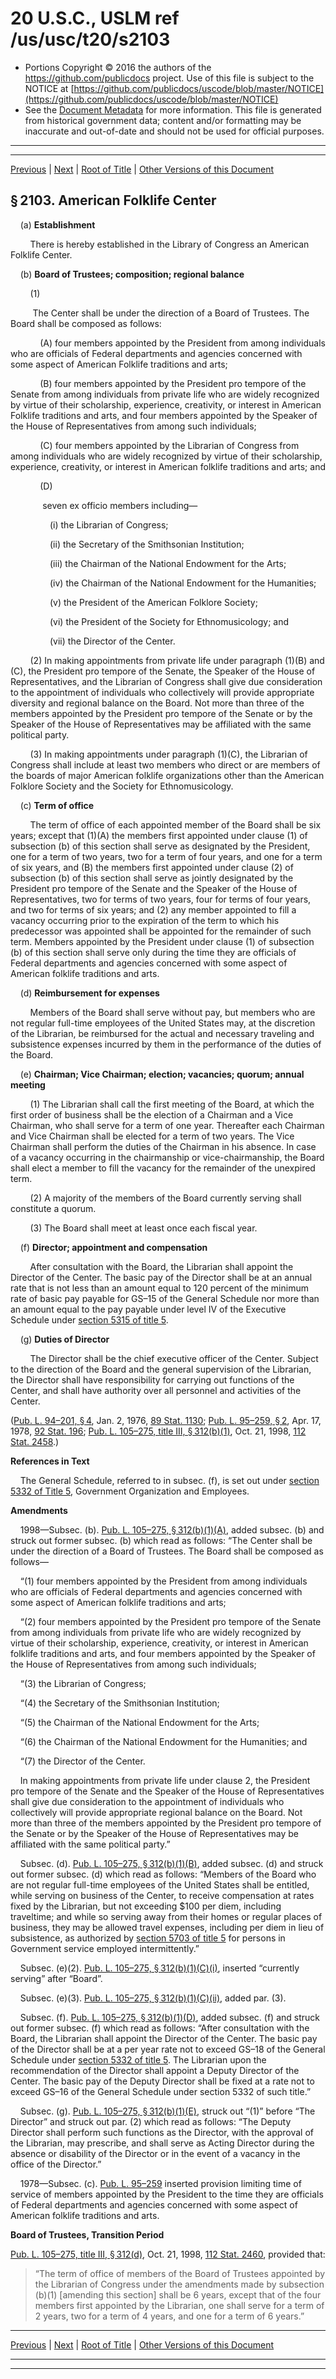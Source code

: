 ---
---

# 20 U.S.C., USLM ref /us/usc/t20/s2103

* Portions Copyright © 2016 the authors of the https://github.com/publicdocs project.
  Use of this file is subject to the NOTICE at [https://github.com/publicdocs/uscode/blob/master/NOTICE](https://github.com/publicdocs/uscode/blob/master/NOTICE)
* See the [Document Metadata](././../../../../..//README.md) for more information.
  This file is generated from historical government data; content and/or formatting may be inaccurate and out-of-date and should not be used for official purposes.

----------
----------

[Previous](./../../../../..//us/usc/t20/ch43/schI/m__us_usc_t20_s2102.md) | [Next](./../../../../..//us/usc/t20/ch43/schI/m__us_usc_t20_s2104.md) | [Root of Title](./../../../../../) | [Other Versions of this Document](https://publicdocs.github.io/go/links?ns=uslm&ref=%2Fus%2Fusc%2Ft20%2Fs2103)

## § 2103. American Folklife Center

    (a) __Establishment__ 

        There is hereby established in the Library of Congress an American Folklife Center.

    (b) __Board of Trustees; composition; regional balance__ 

        (1)

         The Center shall be under the direction of a Board of Trustees. The Board shall be composed as follows:

            (A) four members appointed by the President from among individuals who are officials of Federal departments and agencies concerned with some aspect of American Folklife traditions and arts;

            (B) four members appointed by the President pro tempore of the Senate from among individuals from private life who are widely recognized by virtue of their scholarship, experience, creativity, or interest in American Folklife traditions and arts, and four members appointed by the Speaker of the House of Representatives from among such individuals;

            (C) four members appointed by the Librarian of Congress from among individuals who are widely recognized by virtue of their scholarship, experience, creativity, or interest in American folklife traditions and arts; and

            (D)

             seven ex officio members including—

                (i) the Librarian of Congress;

                (ii) the Secretary of the Smithsonian Institution;

                (iii) the Chairman of the National Endowment for the Arts;

                (iv) the Chairman of the National Endowment for the Humanities;

                (v) the President of the American Folklore Society;

                (vi) the President of the Society for Ethnomusicology; and

                (vii) the Director of the Center.

        (2) In making appointments from private life under paragraph (1)(B) and (C), the President pro tempore of the Senate, the Speaker of the House of Representatives, and the Librarian of Congress shall give due consideration to the appointment of individuals who collectively will provide appropriate diversity and regional balance on the Board. Not more than three of the members appointed by the President pro tempore of the Senate or by the Speaker of the House of Representatives may be affiliated with the same political party.

        (3) In making appointments under paragraph (1)(C), the Librarian of Congress shall include at least two members who direct or are members of the boards of major American folklife organizations other than the American Folklore Society and the Society for Ethnomusicology.

    (c) __Term of office__ 

        The term of office of each appointed member of the Board shall be six years; except that (1)(A) the members first appointed under clause (1) of subsection (b) of this section shall serve as designated by the President, one for a term of two years, two for a term of four years, and one for a term of six years, and (B) the members first appointed under clause (2) of subsection (b) of this section shall serve as jointly designated by the President pro tempore of the Senate and the Speaker of the House of Representatives, two for terms of two years, four for terms of four years, and two for terms of six years; and (2) any member appointed to fill a vacancy occurring prior to the expiration of the term to which his predecessor was appointed shall be appointed for the remainder of such term. Members appointed by the President under clause (1) of subsection (b) of this section shall serve only during the time they are officials of Federal departments and agencies concerned with some aspect of American folklife traditions and arts.

    (d) __Reimbursement for expenses__ 

        Members of the Board shall serve without pay, but members who are not regular full-time employees of the United States may, at the discretion of the Librarian, be reimbursed for the actual and necessary traveling and subsistence expenses incurred by them in the performance of the duties of the Board.

    (e) __Chairman; Vice Chairman; election; vacancies; quorum; annual meeting__ 

        (1) The Librarian shall call the first meeting of the Board, at which the first order of business shall be the election of a Chairman and a Vice Chairman, who shall serve for a term of one year. Thereafter each Chairman and Vice Chairman shall be elected for a term of two years. The Vice Chairman shall perform the duties of the Chairman in his absence. In case of a vacancy occurring in the chairmanship or vice-chairmanship, the Board shall elect a member to fill the vacancy for the remainder of the unexpired term.

        (2) A majority of the members of the Board currently serving shall constitute a quorum.

        (3) The Board shall meet at least once each fiscal year.

    (f) __Director; appointment and compensation__ 

        After consultation with the Board, the Librarian shall appoint the Director of the Center. The basic pay of the Director shall be at an annual rate that is not less than an amount equal to 120 percent of the minimum rate of basic pay payable for GS–15 of the General Schedule nor more than an amount equal to the pay payable under level IV of the Executive Schedule under [section 5315 of title 5][/us/usc/t5/s5315].

    (g) __Duties of Director__ 

        The Director shall be the chief executive officer of the Center. Subject to the direction of the Board and the general supervision of the Librarian, the Director shall have responsibility for carrying out functions of the Center, and shall have authority over all personnel and activities of the Center.

([Pub. L. 94–201, § 4][/us/pl/94/201/s4], Jan. 2, 1976, [89 Stat. 1130][/us/stat/89/1130]; [Pub. L. 95–259, § 2][/us/pl/95/259/s2], Apr. 17, 1978, [92 Stat. 196][/us/stat/92/196]; [Pub. L. 105–275, title III, § 312(b)(1)][/us/pl/105/275/s312/b/1], Oct. 21, 1998, [112 Stat. 2458][/us/stat/112/2458].)

 __References in Text__ 

    The General Schedule, referred to in subsec. (f), is set out under [section 5332 of Title 5][/us/usc/t5/s5332], Government Organization and Employees.

 __Amendments__ 

    1998—Subsec. (b). [Pub. L. 105–275, § 312(b)(1)(A)][/us/pl/105/275/s312/b/1/A], added subsec. (b) and struck out former subsec. (b) which read as follows: “The Center shall be under the direction of a Board of Trustees. The Board shall be composed as follows—

    “(1) four members appointed by the President from among individuals who are officials of Federal departments and agencies concerned with some aspect of American folklife traditions and arts;

    “(2) four members appointed by the President pro tempore of the Senate from among individuals from private life who are widely recognized by virtue of their scholarship, experience, creativity, or interest in American folklife traditions and arts, and four members appointed by the Speaker of the House of Representatives from among such individuals;

    “(3) the Librarian of Congress;

    “(4) the Secretary of the Smithsonian Institution;

    “(5) the Chairman of the National Endowment for the Arts;

    “(6) the Chairman of the National Endowment for the Humanities; and

    “(7) the Director of the Center.

    In making appointments from private life under clause 2, the President pro tempore of the Senate and the Speaker of the House of Representatives shall give due consideration to the appointment of individuals who collectively will provide appropriate regional balance on the Board. Not more than three of the members appointed by the President pro tempore of the Senate or by the Speaker of the House of Representatives may be affiliated with the same political party.”

    Subsec. (d). [Pub. L. 105–275, § 312(b)(1)(B)][/us/pl/105/275/s312/b/1/B], added subsec. (d) and struck out former subsec. (d) which read as follows: “Members of the Board who are not regular full-time employees of the United States shall be entitled, while serving on business of the Center, to receive compensation at rates fixed by the Librarian, but not exceeding $100 per diem, including traveltime; and while so serving away from their homes or regular places of business, they may be allowed travel expenses, including per diem in lieu of subsistence, as authorized by [section 5703 of title 5][/us/usc/t5/s5703] for persons in Government service employed intermittently.”

    Subsec. (e)(2). [Pub. L. 105–275, § 312(b)(1)(C)(i)][/us/pl/105/275/s312/b/1/C/i], inserted “currently serving” after “Board”.

    Subsec. (e)(3). [Pub. L. 105–275, § 312(b)(1)(C)(ii)][/us/pl/105/275/s312/b/1/C/ii], added par. (3).

    Subsec. (f). [Pub. L. 105–275, § 312(b)(1)(D)][/us/pl/105/275/s312/b/1/D], added subsec. (f) and struck out former subsec. (f) which read as follows: “After consultation with the Board, the Librarian shall appoint the Director of the Center. The basic pay of the Director shall be at a per year rate not to exceed GS–18 of the General Schedule under [section 5332 of title 5][/us/usc/t5/s5332]. The Librarian upon the recommendation of the Director shall appoint a Deputy Director of the Center. The basic pay of the Deputy Director shall be fixed at a rate not to exceed GS–16 of the General Schedule under section 5332 of such title.”

    Subsec. (g). [Pub. L. 105–275, § 312(b)(1)(E)][/us/pl/105/275/s312/b/1/E], struck out “(1)” before “The Director” and struck out par. (2) which read as follows: “The Deputy Director shall perform such functions as the Director, with the approval of the Librarian, may prescribe, and shall serve as Acting Director during the absence or disability of the Director or in the event of a vacancy in the office of the Director.”

    1978—Subsec. (c). [Pub. L. 95–259][/us/pl/95/259] inserted provision limiting time of service of members appointed by the President to the time they are officials of Federal departments and agencies concerned with some aspect of American folklife traditions and arts.

 __Board of Trustees, Transition Period__ 

[Pub. L. 105–275, title III, § 312(d)][/us/pl/105/275/s312/d], Oct. 21, 1998, [112 Stat. 2460][/us/stat/112/2460], provided that: 

> “The term of office of members of the Board of Trustees appointed by the Librarian of Congress under the amendments made by subsection (b)(1) \[amending this section\] shall be 6 years, except that of the four members first appointed by the Librarian, one shall serve for a term of 2 years, two for a term of 4 years, and one for a term of 6 years.”

----------

[Previous](./../../../../..//us/usc/t20/ch43/schI/m__us_usc_t20_s2102.md) | [Next](./../../../../..//us/usc/t20/ch43/schI/m__us_usc_t20_s2104.md) | [Root of Title](./../../../../../) | [Other Versions of this Document](https://publicdocs.github.io/go/links?ns=uslm&ref=%2Fus%2Fusc%2Ft20%2Fs2103)

----------
----------

[/us/usc/t5/s5315]: https://publicdocs.github.io/go/links?ns=uslm&ref=%2Fus%2Fusc%2Ft5%2Fs5315
[/us/pl/94/201/s4]: https://publicdocs.github.io/go/links?ns=uslm&ref=%2Fus%2Fpl%2F94%2F201%2Fs4
[/us/stat/89/1130]: https://publicdocs.github.io/go/links?ns=uslm&ref=%2Fus%2Fstat%2F89%2F1130
[/us/pl/95/259/s2]: https://publicdocs.github.io/go/links?ns=uslm&ref=%2Fus%2Fpl%2F95%2F259%2Fs2
[/us/stat/92/196]: https://publicdocs.github.io/go/links?ns=uslm&ref=%2Fus%2Fstat%2F92%2F196
[/us/pl/105/275/s312/b/1]: https://publicdocs.github.io/go/links?ns=uslm&ref=%2Fus%2Fpl%2F105%2F275%2Fs312%2Fb%2F1
[/us/stat/112/2458]: https://publicdocs.github.io/go/links?ns=uslm&ref=%2Fus%2Fstat%2F112%2F2458
[/us/usc/t5/s5332]: https://publicdocs.github.io/go/links?ns=uslm&ref=%2Fus%2Fusc%2Ft5%2Fs5332
[/us/pl/105/275/s312/b/1/A]: https://publicdocs.github.io/go/links?ns=uslm&ref=%2Fus%2Fpl%2F105%2F275%2Fs312%2Fb%2F1%2FA
[/us/pl/105/275/s312/b/1/B]: https://publicdocs.github.io/go/links?ns=uslm&ref=%2Fus%2Fpl%2F105%2F275%2Fs312%2Fb%2F1%2FB
[/us/usc/t5/s5703]: https://publicdocs.github.io/go/links?ns=uslm&ref=%2Fus%2Fusc%2Ft5%2Fs5703
[/us/pl/105/275/s312/b/1/C/i]: https://publicdocs.github.io/go/links?ns=uslm&ref=%2Fus%2Fpl%2F105%2F275%2Fs312%2Fb%2F1%2FC%2Fi
[/us/pl/105/275/s312/b/1/C/ii]: https://publicdocs.github.io/go/links?ns=uslm&ref=%2Fus%2Fpl%2F105%2F275%2Fs312%2Fb%2F1%2FC%2Fii
[/us/pl/105/275/s312/b/1/D]: https://publicdocs.github.io/go/links?ns=uslm&ref=%2Fus%2Fpl%2F105%2F275%2Fs312%2Fb%2F1%2FD
[/us/usc/t5/s5332]: https://publicdocs.github.io/go/links?ns=uslm&ref=%2Fus%2Fusc%2Ft5%2Fs5332
[/us/pl/105/275/s312/b/1/E]: https://publicdocs.github.io/go/links?ns=uslm&ref=%2Fus%2Fpl%2F105%2F275%2Fs312%2Fb%2F1%2FE
[/us/pl/95/259]: https://publicdocs.github.io/go/links?ns=uslm&ref=%2Fus%2Fpl%2F95%2F259
[/us/pl/105/275/s312/d]: https://publicdocs.github.io/go/links?ns=uslm&ref=%2Fus%2Fpl%2F105%2F275%2Fs312%2Fd
[/us/stat/112/2460]: https://publicdocs.github.io/go/links?ns=uslm&ref=%2Fus%2Fstat%2F112%2F2460


